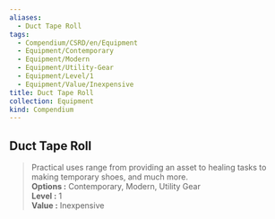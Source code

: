 ```yaml
---
aliases:
  - Duct Tape Roll
tags:
  - Compendium/CSRD/en/Equipment
  - Equipment/Contemporary
  - Equipment/Modern
  - Equipment/Utility-Gear
  - Equipment/Level/1
  - Equipment/Value/Inexpensive
title: Duct Tape Roll
collection: Equipment
kind: Compendium
---
```

## Duct Tape Roll  
  
>Practical uses range from providing an asset to healing tasks to making temporary shoes, and much more.  
> **Options :** Contemporary, Modern, Utility Gear  
> **Level :** 1  
> **Value :** Inexpensive